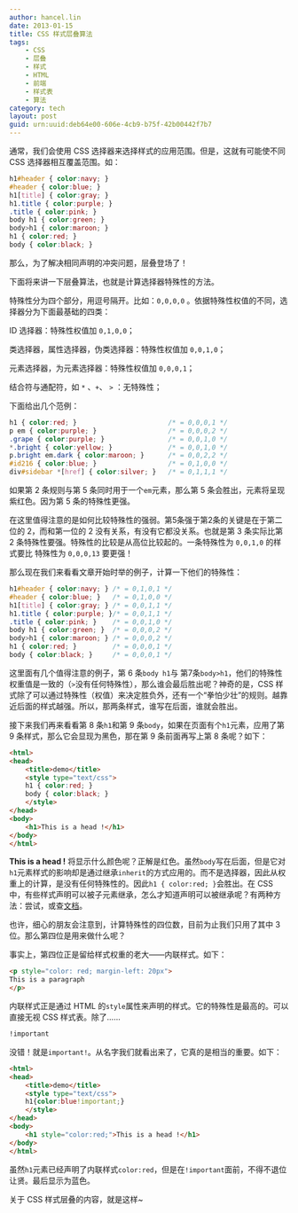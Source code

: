 ```yaml
---
author: hancel.lin
date: 2013-01-15
title: CSS 样式层叠算法
tags: 
    - CSS
    - 层叠
    - 样式
    - HTML
    - 前端
    - 样式表
    - 算法
category: tech
layout: post
guid: urn:uuid:deb64e00-606e-4cb9-b75f-42b00442f7b7
---
```


通常，我们会使用 CSS 选择器来选择样式的应用范围。但是，这就有可能使不同 CSS 选择器相互覆盖范围。如：
```css
h1#header { color:navy; } 
#header { color:blue; }  
h1[title] { color:gray; } 
h1.title { color:purple; } 
.title { color:pink; } 
body h1 { color:green; } 
body>h1 { color:maroon; } 
h1 { color:red; } 
body { color:black; } 
```
那么，为了解决相同声明的冲突问题，层叠登场了！

下面将来讲一下层叠算法，也就是计算选择器特殊性的方法。

特殊性分为四个部分，用逗号隔开。比如：`0,0,0,0` 。依据特殊性权值的不同，选择器分为下面最基础的四类：

ID 选择器：特殊性权值加 `0,1,0,0`；

类选择器，属性选择器，伪类选择器：特殊性权值加 `0,0,1,0`；

元素选择器，为元素选择器：特殊性权值加 `0,0,0,1`；

结合符与通配符，如 `*` 、`+`、 `>` ：无特殊性；

下面给出几个范例：
```css
h1 { color:red; }                       /* = 0,0,0,1 */
p em { color:purple; }                  /* = 0,0,0,2 */
.grape { color:purple; }                /* = 0,0,1,0 */
*.bright { color:yellow; }              /* = 0,0,1,0 */
p.bright em.dark { color:maroon; }      /* = 0,0,2,2 */
#id216 { color:blue; }                  /* = 0,1,0,0 */
div#sidebar *[href] { color:silver; }   /* = 0,1,1,1 */
```
如果第 2 条规则与第 5 条同时用于一个`em`元素，那么第 5 条会胜出，元素将呈现紫红色。因为第 5 条的特殊性更强。

在这里值得注意的是如何比较特殊性的强弱。第5条强于第2条的关键是在于第二位的 2，而和第一位的 2 没有关系，有没有它都没关系。也就是第 3 条实际比第 2 条特殊性要强。特殊性的比较是从高位比较起的。一条特殊性为 `0,0,1,0` 的样式要比 特殊性为 `0,0,0,13` 要更强！

那么现在我们来看看文章开始时举的例子，计算一下他们的特殊性：
```css
h1#header { color:navy; } /* = 0,1,0,1 */
#header { color:blue; }   /* = 0,1,0,0 */
h1[title] { color:gray; } /* = 0,0,1,1 */
h1.title { color:purple; }/* = 0,0,1,1 */
.title { color:pink; }    /* = 0,0,1,0 */
body h1 { color:green; }  /* = 0,0,0,2 */
body>h1 { color:maroon; } /* = 0,0,0,2 */
h1 { color:red; }         /* = 0,0,0,1 */
body { color:black; }     /* = 0,0,0,1 */
```
这里面有几个值得注意的例子，第 6 条`body h1`与 第7条`body>h1`，他们的特殊性权重值是一致的（`>`没有任何特殊性），那么谁会最后胜出呢？神奇的是，CSS 样式除了可以通过特殊性（权值）来决定胜负外，还有一个“拳怕少壮”的规则。越靠近后面的样式越强。所以，那两条样式，谁写在后面，谁就会胜出。

接下来我们再来看看第 8 条`h1`和第 9 条`body`，如果在页面有个`h1`元素，应用了第 9 条样式，那么它会显现为黑色，那在第 9 条前面再写上第 8 条呢？如下：
```html
<html>
<head>
    <title>demo</title>
    <style type="text/css">
    h1 { color:red; }
    body { color:black; }
    </style>
</head>
<body>
    <h1>This is a head !</h1>
</body>
</html>
```
**This is a head !** 将显示什么颜色呢？正解是红色。虽然`body`写在后面，但是它对`h1`元素样式的影响却是通过继承`inherit`的方式应用的。而不是选择器，因此从权重上的计算，是没有任何特殊性的。因此`h1 { color:red; }`会胜出。在 CSS 中，有些样式声明可以被子元素继承，怎么才知道声明可以被继承呢？有两种方法：尝试，或查[文档](https://developer.mozilla.org/zh-CN/docs/Web/CSS)。

也许，细心的朋友会注意到，计算特殊性的四位数，目前为止我们只用了其中 3 位。那么第四位是用来做什么呢？

事实上，第四位正是留给样式权重的老大——内联样式。如下：
```html
<p style="color: red; margin-left: 20px">
This is a paragraph
</p>
```
内联样式正是通过 HTML 的`style`属性来声明的样式。它的特殊性是最高的。可以直接无视 CSS 样式表。除了……
```css
!important
```
没错！就是`important!`。从名字我们就看出来了，它真的是相当的重要。如下：
```html
<html>
<head>
    <title>demo</title>
    <style type="text/css">
    h1{color:blue!important;}
    </style>
</head>
<body>
    <h1 style="color:red;">This is a head !</h1>
</body>
</html>
```
虽然`h1`元素已经声明了内联样式`color:red`，但是在`!important`面前，不得不退位让贤。最后显示为蓝色。

关于 CSS 样式层叠的内容，就是这样~